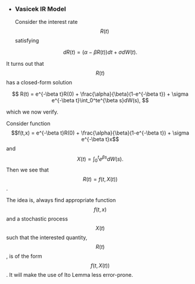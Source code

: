 * ### Vasicek IR Model

  Consider the interest rate $$R(t)$$ satisfying


$$
  dR(t) = (\alpha-\beta R(t))dt +  \sigma dW(t).
$$


It turns out that $$R(t)$$ has a closed-form solution


$$
  R(t) = e^{-\beta t}R(0) + \frac{\alpha}{\beta}(1-e^{-\beta t}) + \sigma e^{-\beta t}\int_0^te^{\beta s}dW(s),
$$


which we now verify. 

Consider function $$f(t,x) = e^{-\beta t}R(0) + \frac{\alpha}{\beta}(1-e^{-\beta t}) + \sigma e^{-\beta t}x$$ and $$X(t) = \int_0^te^{\beta s}dW(s).$$ Then we see that $$R(t) = f(t,X(t))$$.

The idea is, always find appropriate function $$f(t,x) $$ and a stochastic process $$X(t)$$ such that the interested quantity, $$R(t)$$ , is of the form $$f(t,X(t))$$ . It will make the use of Ito Lemma less error-prone.

